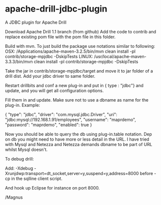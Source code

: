 # apache-drill-jdbc-plugin
A JDBC plugin for Apache Drill

Download Apache Drill 1.1 branch (from github)
Add the code to contrib and replace existing pom file with the pom file in this folder.

Build with mvn.
To just build the package use notations similar to following:
OSX: /Applications/apache-maven-3.2.5/bin/mvn clean install -pl contrib/storage-mpjdbc -DskipTests
LINUX: /usr/local/apache-maven-3.3.3/bin/mvn clean install -pl contrib/storage-mpjdbc -DskipTests

Take the jar in contrib/storage-mpjdbc/target and move it to jar folder of a drill dist. 
Add your jdbc driver to same folder.

Restart drillbits and conf a new plug-in and put in { type : "jdbc"}
and update, and you will get all configuration options.

Fill them in and update. Make sure not to use a dbname as name for the plug-in.
Example:

{
  "type": "jdbc",
  "driver": "com.mysql.jdbc.Driver",
  "uri": "jdbc:mysql://192.168.1.91/employees",
  "username": "maprdemo", 
  "password": "maprdemo",
  "enabled": true
}
  

Now you should be able to query the db using plug-in.table notation.
Dep on db you might need to have more or less detail in the URL. I have tried with Mysql and Netezza and Netezza demands dbname to be part of URL whilst Mysql doesn't.


To debug drill:

Add:
-Xdebug -Xrunjdwp:transport=dt_socket,server=y,suspend=y,address=8000
before -cp in the sqlline client script.

And hook up Eclipse for instance on port 8000.

/Magnus
